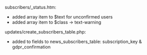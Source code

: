 subscribers/_status.htm:
- added array item to $text for unconfirmed users
- added array item to $class -> text-warning

updates/create_subscribers_table.php:
- added to fields to news_subscribers_table: subscription_key & gdpr_confirmation